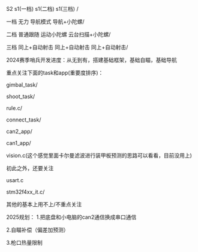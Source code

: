 
S2			s1(一档)			s1(二档)				s1(三档)  /

一档		无力			    导航模式			导航+小陀螺/

二档		普通跟随		    运动小陀螺			云台扫描+小陀螺/

三档		同上+自动射击	同上+自动射击		同上+自动射击/

2024赛季哨兵开发进度：从无到有，搭建基础框架，基础自瞄，基础导航

重点关注下面的task和app(重要度排序)：

gimbal_task/

shoot_task/

rule.c/

connect_task/

can2_app/

can1_app/

vision.c(这个感觉里面卡尔曼滤波进行装甲板预测的思路可以看看，目前没用上)

初此之外，还要关注

usart.c

stm32f4xx_it.c/

其他的基本上用不上/不重点关注

2025规划： 1.把底盘和小电脑的can2通信换成串口通信

2.自瞄补偿（偏差加预测）

3.枪口热量限制

